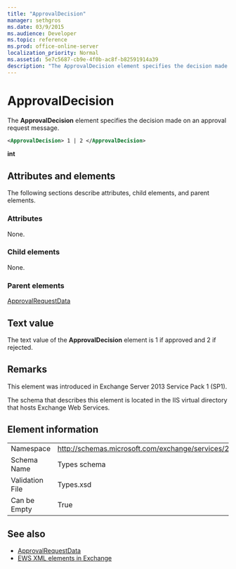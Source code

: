 ```yaml
---
title: "ApprovalDecision"
manager: sethgros
ms.date: 03/9/2015
ms.audience: Developer
ms.topic: reference
ms.prod: office-online-server
localization_priority: Normal
ms.assetid: 5e7c5687-cb9e-4f0b-ac8f-b82591914a39
description: "The ApprovalDecision element specifies the decision made on an approval request message."
---
```


# ApprovalDecision

The **ApprovalDecision** element specifies the decision made on an approval request message. 
  
```XML
<ApprovalDecision> 1 | 2 </ApprovalDecision>
```

 **int**
## Attributes and elements

The following sections describe attributes, child elements, and parent elements.
  
### Attributes

None.
  
### Child elements

None.
  
### Parent elements

[ApprovalRequestData](approvalrequestdata.md)
  
## Text value

The text value of the **ApprovalDecision** element is 1 if approved and 2 if rejected. 
  
## Remarks

This element was introduced in Exchange Server 2013 Service Pack 1 (SP1).
  
The schema that describes this element is located in the IIS virtual directory that hosts Exchange Web Services.
  
## Element information

|||
|:-----|:-----|
|Namespace  <br/> |http://schemas.microsoft.com/exchange/services/2006/types  <br/> |
|Schema Name  <br/> |Types schema  <br/> |
|Validation File  <br/> |Types.xsd  <br/> |
|Can be Empty  <br/> |True  <br/> |
   
## See also

- [ApprovalRequestData](approvalrequestdata.md)
- [EWS XML elements in Exchange](ews-xml-elements-in-exchange.md)

